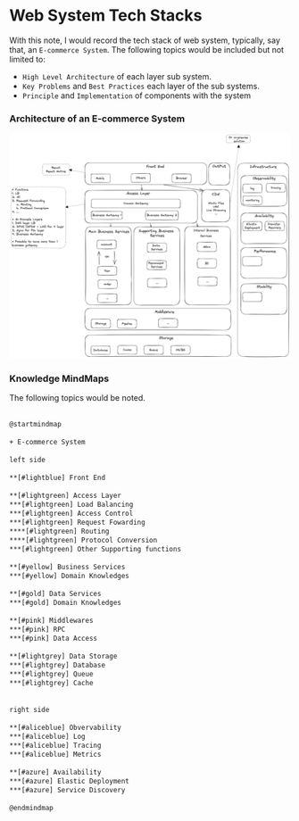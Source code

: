 # Web System Tech Stacks


With this note, I would record the tech stack of web system, typically, say that, an `E-commerce System`. The following topics would be included but not limited to:
* `High Level Architecture` of each layer sub system.
* `Key Problems` and `Best Practices` each layer of the sub systems.
* `Principle` and `Implementation` of components with the system


### Architecture of an E-commerce System

![E-commerce System Architecture](images/websystem.png)

### Knowledge MindMaps

The following topics would be noted.

```uml

@startmindmap

+ E-commerce System 

left side

**[#lightblue] Front End

**[#lightgreen] Access Layer
***[#lightgreen] Load Balancing
***[#lightgreen] Access Control
***[#lightgreen] Request Fowarding
****[#lightgreen] Routing
****[#lightgreen] Protocol Conversion
***[#lightgreen] Other Supporting functions

**[#yellow] Business Services
***[#yellow] Domain Knowledges

**[#gold] Data Services
***[#gold] Domain Knowledges

**[#pink] Middlewares
***[#pink] RPC
***[#pink] Data Access

**[#lightgrey] Data Storage
***[#lightgrey] Database
***[#lightgrey] Queue
***[#lightgrey] Cache


right side

**[#aliceblue] Obvervability
***[#aliceblue] Log
***[#aliceblue] Tracing
***[#aliceblue] Metrics

**[#azure] Availability
***[#azure] Elastic Deployment
***[#azure] Service Discovery

@endmindmap
```

